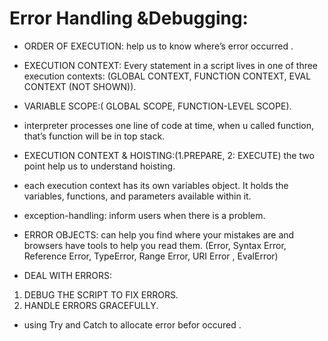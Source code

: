 # Error Handling &Debugging:
- ORDER OF EXECUTION: help us to know where’s error occurred .
- EXECUTION CONTEXT: Every statement in a script lives in one of three execution contexts:
  (GLOBAL CONTEXT, FUNCTION CONTEXT, EVAL CONTEXT (NOT SHOWN)).
- VARIABLE SCOPE:( GLOBAL SCOPE, FUNCTION-LEVEL SCOPE).
- interpreter processes one line of code at time, when u called function, that’s function will be in top stack.
- EXECUTION CONTEXT & HOISTING:(1.PREPARE, 2: EXECUTE)  the two point help us to understand hoisting.
- each execution context has its own variables object. It holds the variables, functions, and parameters available within  it.
- exception-handling: inform users when there is a problem.
- ERROR OBJECTS: can help you find where your mistakes are and browsers have tools to help you read them.  (Error, Syntax Error, Reference Error, TypeError, Range Error, URI Error
, EvalError)

- DEAL WITH ERRORS:
1. DEBUG THE SCRIPT TO FIX ERRORS.
2. HANDLE ERRORS GRACEFULLY.
- using Try  and Catch to allocate error befor occured .
